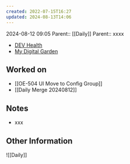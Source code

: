 ```yaml
---
created: 2022-07-15T16:27
updated: 2024-08-13T14:06
---
```

2024-08-12 09:05
Parent:: [[Daily]] 
Parent:: xxxx

- [DEV Health](https://health-configdev.mixtelematics.com/public/mapshow.htm?id=2001&mapid=1A35514B-E08F-4B7C-90B8-CD1774AE8CA3)
- [My Digital Garden](https://my-digital-garden-ten-inky.vercel.app/)

## Worked on

- [[OE-504 UI Move to Config Group]]
- [[Daily Merge 20240812]]

## Notes

- xxx

## Other Information

![[Daily]]
